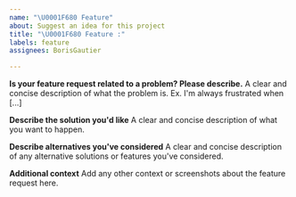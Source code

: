 ```yaml
---
name: "\U0001F680 Feature"
about: Suggest an idea for this project
title: "\U0001F680 Feature :"
labels: feature
assignees: BorisGautier

---
```


**Is your feature request related to a problem? Please describe.**
A clear and concise description of what the problem is. Ex. I'm always frustrated when [...]

**Describe the solution you'd like**
A clear and concise description of what you want to happen.

**Describe alternatives you've considered**
A clear and concise description of any alternative solutions or features you've considered.

**Additional context**
Add any other context or screenshots about the feature request here.
